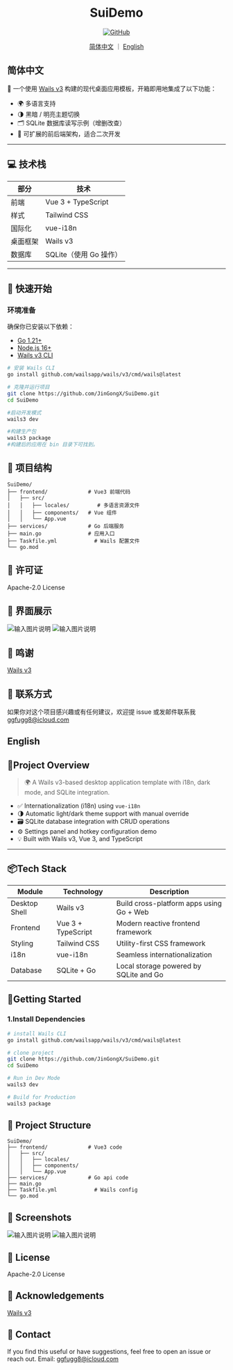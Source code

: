 <p align="center"><h1 align="center">SuiDemo</h1></p>

<p align="center">
<a href="https://github.com/JinGongX/SuiDemo?tab=Apache-2.0-1-ov-file">
<img alt="GitHub" src="https://img.shields.io/badge/license-Apache_2.0-blue"/>
</a>
</p>
<p align="center">
  <a href="#简体中文">简体中文</a> ｜ <a href="#english">English</a>
</p>

## 简体中文

🎯 一个使用 [Wails v3](https://v3alpha.wails.io) 构建的现代桌面应用模板，开箱即用地集成了以下功能：

- 🌍 多语言支持
- 🌗 黑暗 / 明亮主题切换
- 🗂️ SQLite 数据库读写示例（增删改查）
- 🧱 可扩展的前后端架构，适合二次开发

---

## 💻 技术栈

| 部分         | 技术                     |
|--------------|--------------------------|
| 前端         | Vue 3 + TypeScript       |
| 样式         | Tailwind CSS             |
| 国际化       | vue-i18n                 |
| 桌面框架     | Wails v3                 |
| 数据库       | SQLite（使用 Go 操作）   |

---

## 🚀 快速开始

### 环境准备

确保你已安装以下依赖：

- [Go 1.21+](https://golang.org/dl/)
- [Node.js 16+](https://nodejs.org)
- [Wails v3 CLI](https://wails.io/docs/gettingstarted/installation)

```bash
# 安装 Wails CLI
go install github.com/wailsapp/wails/v3/cmd/wails@latest

# 克隆并运行项目
git clone https://github.com/JinGongX/SuiDemo.git
cd SuiDemo

#启动开发模式
wails3 dev

#构建生产包
wails3 package
#构建后的应用在 bin 目录下可找到。
```

## 🧱 项目结构
```
SuiDemo/
├── frontend/             # Vue3 前端代码
│   ├── src/
│   │   ├── locales/         # 多语言资源文件
│   │   ├── components/   # Vue 组件
│   │   └── App.vue
├── services/             # Go 后端服务
├── main.go               # 应用入口
├── Taskfile.yml            # Wails 配置文件
└── go.mod
```
## 📜 许可证

Apache-2.0 License

## 📸 界面展示

![输入图片说明](effect/an.jpg)
![输入图片说明](effect/white.jpg)

## 🙌 鸣谢

[Wails v3](https://v3alpha.wails.io/)

## 💬 联系方式

如果你对这个项目感兴趣或有任何建议，欢迎提 issue 或发邮件联系我 ggfugg8@icloud.com



## English

## 🧩Project Overview

> 🌍 A Wails v3-based desktop application template with i18n, dark mode, and SQLite integration.
- ✅ Internationalization (i18n) using `vue-i18n`
- 🌗 Automatic light/dark theme support with manual override
- 🗃️ SQLite database integration with CRUD operations
- ⚙️ Settings panel and hotkey configuration demo
- 💡 Built with Wails v3, Vue 3, and TypeScript

---

## 📦Tech Stack

| Module        | Technology          | Description                                |
|---------------|---------------------|--------------------------------------------|
| Desktop Shell | Wails v3            | Build cross-platform apps using Go + Web   |
| Frontend      | Vue 3 + TypeScript  | Modern reactive frontend framework         |
| Styling       | Tailwind CSS        | Utility-first CSS framework                |
| i18n          | vue-i18n            | Seamless internationalization              |
| Database      | SQLite + Go         | Local storage powered by SQLite and Go     |

## 🚀Getting Started

### 1.Install Dependencies

```bash
# install Wails CLI
go install github.com/wailsapp/wails/v3/cmd/wails@latest

# clone project
git clone https://github.com/JinGongX/SuiDemo.git
cd SuiDemo

# Run in Dev Mode
wails3 dev

# Build for Production
wails3 package
```

## 🧱 Project Structure

```
SuiDemo/
├── frontend/             # Vue3 code
│   ├── src/
│   │   ├── locales/          
│   │   ├── components/    
│   │   └── App.vue
├── services/             # Go api code
├── main.go                
├── Taskfile.yml            # Wails config
└── go.mod
```
## 📸 Screenshots

![输入图片说明](effect/Black_en.jpg)
![输入图片说明](effect/white_en.jpg)

## 📜 License

Apache-2.0 License

## 🙌 Acknowledgements

[Wails v3](https://v3alpha.wails.io/)

## 💬 Contact

If you find this useful or have suggestions, feel free to open an issue or reach out.
Email: ggfugg8@icloud.com